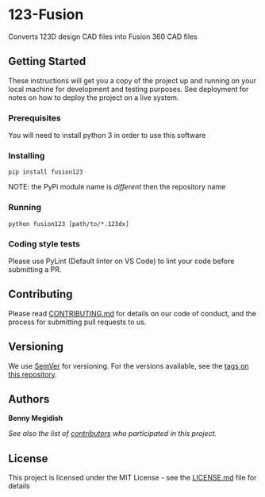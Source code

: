 # 123-Fusion
Converts 123D design CAD files into Fusion 360 CAD files

<!-- ___
🚧**NOTE:** this repository is still a work in progress, it has not been deployed to PyPi yet. In order to use it, please execute the converter script directly.
```
python converter.py [path/to/*.123dx]
```

* _if no file path is provided, the script will use the current script directory_
___ -->

## Getting Started

These instructions will get you a copy of the project up and running on your local machine for development and testing purposes. See deployment for notes on how to deploy the project on a live system.

### Prerequisites

You will need to install python 3 in order to use this software

### Installing

```
pip install fusion123
```
NOTE: the PyPi module name is _different_ then the repository name

### Running

```
python fusion123 [path/to/*.123dx]
```

### Coding style tests

Please use PyLint (Default linter on VS Code) to lint your code before submitting a PR.

## Contributing

Please read [CONTRIBUTING.md](https://github.com/bennymeg/123-Fusion/CONTRIBUTING.md) for details on our code of conduct, and the process for submitting pull requests to us.

## Versioning

We use [SemVer](http://semver.org/) for versioning. For the versions available, see the [tags on this repository](https://github.com/bennymeg/123-Fusion/tags). 

## Authors

**Benny Megidish**

_See also the list of [contributors](https://github.com/bennymeg/123-Fusion/contributors) who participated in this project._

## License

This project is licensed under the MIT License - see the [LICENSE.md](LICENSE) file for details

